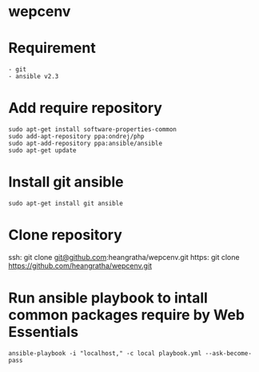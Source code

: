 # wepcenv

# Requirement

	- git
	- ansible v2.3

# Add require repository

	sudo apt-get install software-properties-common
	sudo add-apt-repository ppa:ondrej/php
	sudo apt-add-repository ppa:ansible/ansible
	sudo apt-get update

# Install git ansible

	sudo apt-get install git ansible

# Clone repository

  ssh: git clone git@github.com:heangratha/wepcenv.git
  https: git clone https://github.com/heangratha/wepcenv.git

# Run ansible playbook to intall common packages require by Web Essentials

	ansible-playbook -i "localhost," -c local playbook.yml --ask-become-pass


